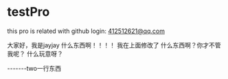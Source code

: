 # testPro
this pro is related with github
login: 412512621@qq.com 

大家好，我是jayjay
什么东西啊！！！！
我在上面修改了
什么东西啊？你才不管我呢？
什么玩意呀？



-------two一行东西